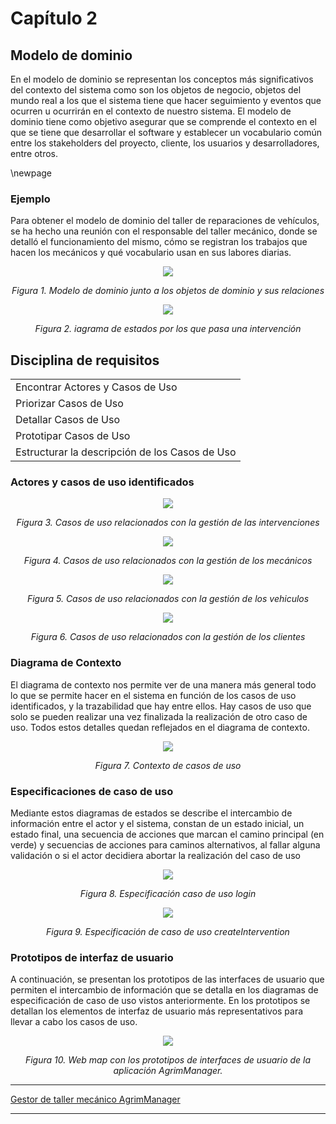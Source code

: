 # Capítulo 2

## Modelo de dominio
En el modelo de dominio se representan los conceptos más significativos del contexto del sistema como son los objetos de negocio, objetos del mundo real a los que el sistema tiene que hacer seguimiento y eventos que ocurren u ocurrirán en el contexto de nuestro sistema. El modelo de dominio tiene como objetivo asegurar que se comprende el contexto en el que se tiene que desarrollar el software y establecer un vocabulario común entre los stakeholders del proyecto, cliente, los usuarios y desarrolladores, entre otros.

\newpage

### Ejemplo
Para obtener el modelo de dominio del taller de reparaciones de vehículos, se ha hecho una reunión con el responsable del taller mecánico, donde se detalló el funcionamiento del mismo, cómo se registran los trabajos que hacen los mecánicos y qué vocabulario usan en sus labores diarias.

<p align="center">
  <img src="https://user-images.githubusercontent.com/22343642/226901522-95543eba-9204-4cbf-8344-11fc196ed6c0.png" />
</p>
<div align="center">
  <em>Figura 1. Modelo de dominio junto a los objetos de dominio y sus relaciones</em>
</div>

<p align="center">
  <img src="https://user-images.githubusercontent.com/22343642/226903056-48c5bc17-cba7-4fd3-88c9-a40d23616af1.png" />
</p>
<div align="center">
  <em>Figura 2. iagrama de estados por los que pasa una intervención</em>
</div>

## Disciplina de requisitos
<table>
 <tbody>
	<tr>
		<td>Encontrar Actores y Casos de Uso</td>
	</tr>
	<tr>
		<td>Priorizar Casos de Uso</td>
	</tr>
	<tr>
		<td>Detallar Casos de Uso</td>
	</tr>
	<tr>
		<td>Prototipar Casos de Uso</td>
	</tr>
	<tr>
		<td>Estructurar la descripción de los Casos de Uso</td>
	</tr>
 </tbody>
</table>

### Actores y casos de uso identificados
<p align="center">
  <img src="https://user-images.githubusercontent.com/22343642/226904201-b239a26c-31e6-4403-af75-c3126b204f74.png" />
</p>
<div align="center">
  <em>Figura 3. Casos de uso relacionados con la gestión de las intervenciones</em>
</div>

<p align="center">
  <img src="https://user-images.githubusercontent.com/22343642/226904323-03dd3e03-68f8-4f6c-951f-dfad54957255.png" />
</p>
<div align="center">
  <em>Figura 4. Casos de uso relacionados con la gestión de los mecánicos</em>
</div>

<p align="center">
  <img src="https://user-images.githubusercontent.com/22343642/226904360-b42041c6-2a80-4321-9337-f16c13f75d60.png" />
</p>
<div align="center">
  <em>Figura 5. Casos de uso relacionados con la gestión de los vehiculos</em>
</div>

<p align="center">
  <img src="https://user-images.githubusercontent.com/22343642/226904390-0b18d1d4-28ac-448d-92ed-3fc428f754d0.png" />
</p>
<div align="center">
  <em>Figura 6. Casos de uso relacionados con la gestión de los clientes</em>
</div>

### Diagrama de Contexto
El diagrama de contexto nos permite ver de una manera más general todo lo que se permite hacer en el sistema en función de los casos de uso identificados, y la trazabilidad que hay entre ellos. Hay casos de uso que solo se pueden realizar una vez finalizada la realización de otro caso de uso. Todos estos detalles quedan reflejados en el diagrama de contexto.

<p align="center">
  <img src="https://user-images.githubusercontent.com/22343642/226904785-9d476899-8937-4813-91b5-935f02f828db.png" />
</p>
<div align="center">
  <em>Figura 7. Contexto de casos de uso</em>
</div>

### Especificaciones de caso de uso
Mediante estos diagramas de estados se describe el intercambio de información entre el actor y el sistema, constan de un estado inicial, un estado final, una secuencia de acciones que marcan el camino principal (en verde) y secuencias de acciones para caminos alternativos, al fallar alguna validación o si el actor decidiera abortar la realización del caso de uso 

<p align="center">
  <img src="https://user-images.githubusercontent.com/22343642/233085563-f6bedeb8-0f21-4938-8225-385f20686828.png" />
</p>
<div align="center">
  <em>Figura 8. Especificación caso de uso login</em>
</div>

<p align="center">
  <img src="https://user-images.githubusercontent.com/22343642/233085922-7fbc26ff-40dd-4d37-95d3-9289989bdf53.png" />
</p>
<div align="center">
  <em>Figura 9. Especificación de caso de uso createIntervention</em>
</div>

### Prototipos de interfaz de usuario
A continuación, se presentan los prototipos de las interfaces de usuario que permiten el intercambio de información que se detalla en los diagramas de especificación de caso de uso vistos anteriormente. En los prototipos se detallan los elementos de interfaz de usuario más representativos para llevar a cabo los casos de uso.

<p align="center">
  <img src="https://user-images.githubusercontent.com/22343642/233086467-9ad4c53c-0e2f-428a-9732-81a5f9551b48.png" />
</p>
<div align="center">
  <em>Figura 10. Web map con los prototipos de interfaces de usuario de la aplicación AgrimManager.</em>
</div>

***
[Gestor de taller mecánico AgrimManager](https://www.notion.so/Gestor-de-taller-mec-nico-AgrimManager-a8d44826c2494e15bcb235fc1019938d#cd1d79dbac4146888d6f57438e934567)
***
